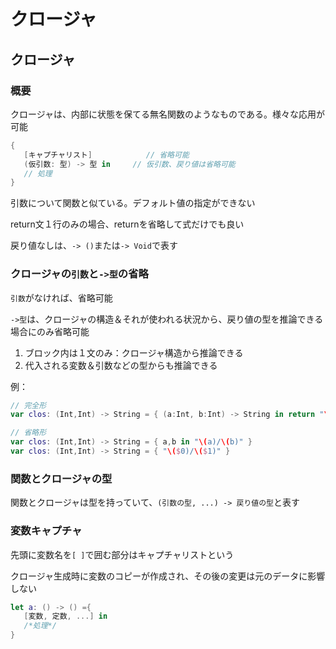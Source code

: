 # クロージャ



## クロージャ



### 概要

クロージャは、内部に状態を保てる無名関数のようなものである。様々な応用が可能

```swift
{
   [キャプチャリスト]			 // 省略可能
   (仮引数: 型) -> 型 in		// 仮引数、戻り値は省略可能
   // 処理
}
```

引数について関数と似ている。デフォルト値の指定ができない

return文１行のみの場合、returnを省略して式だけでも良い

戻り値なしは、`-> ()`または`-> Void`で表す



### クロージャの`引数`と`->型`の省略

`引数`がなければ、省略可能

`->型`は、クロージャの構造＆それが使われる状況から、戻り値の型を推論できる場合にのみ省略可能

1. ブロック内は１文のみ：クロージャ構造から推論できる
2. 代入される変数＆引数などの型からも推論できる

例：

```swift
// 完全形
var clos: (Int,Int) -> String = { (a:Int, b:Int) -> String in return "\(a)/\(b)" }

// 省略形
var clos: (Int,Int) -> String = { a,b in "\(a)/\(b)" }
var clos: (Int,Int) -> String = { "\($0)/\($1)" }
```



### 関数とクロージャの型

関数とクロージャは型を持っていて、`(引数の型, ...) -> 戻り値の型`と表す



### 変数キャプチャ

先頭に変数名を`[ ]`で囲む部分はキャプチャリストという

クロージャ生成時に変数のコピーが作成され、その後の変更は元のデータに影響しない

```swift
let a: () -> () ={
   [変数, 定数, ...] in
   /*処理*/
}
```












